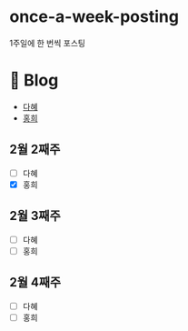 # once-a-week-posting
1주일에 한 번씩 포스팅

# 📃 Blog
- [다혜](https://velog.io/@dahye4321)
- [홍희](https://vvshinevv.tistory.com/60)

## 2월 2째주
- [ ] 다혜
- [X] 홍희 

## 2월 3째주
- [ ] 다혜
- [ ] 홍희

## 2월 4째주
- [ ] 다혜
- [ ] 홍희
